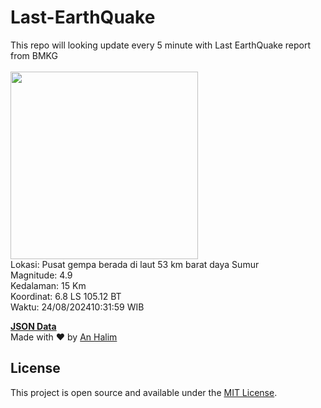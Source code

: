 # Last-EarthQuake
This repo will looking update every 5 minute with Last EarthQuake report from BMKG
<br>
<br>
<img src="https://static.bmkg.go.id/20240824103159.mmi.jpg" width="300"/>
<br>
Lokasi: Pusat gempa berada di laut 53 km barat daya Sumur <br>
Magnitude: 4.9 <br>
Kedalaman: 15 Km <br>
Koordinat: 6.8 LS 105.12 BT <br>
Waktu: 24/08/202410:31:59 WIB <br>

<a href="./data/data.json">**JSON Data**</a>
<br>
Made with ❤️ by <a href="https://github.com/an-halim">An Halim</a>
## License

This project is open source and available under the [MIT License](LICENSE).
